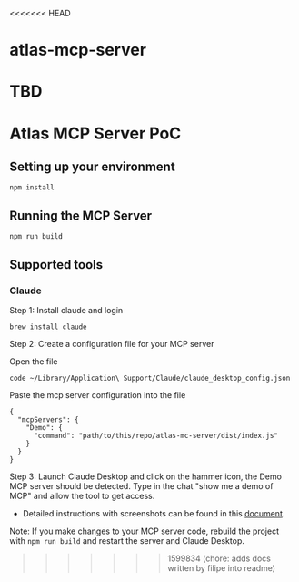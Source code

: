 <<<<<<< HEAD
# atlas-mcp-server

TBD
=======
# Atlas MCP Server PoC

## Setting up your environment

```shell
npm install
```

## Running the MCP Server

```shell
npm run build
```

## Supported tools

### Claude

Step 1: Install claude and login
```shell
brew install claude
```

Step 2: Create a configuration file for your MCP server
 
Open the file
```
code ~/Library/Application\ Support/Claude/claude_desktop_config.json
```

Paste the mcp server configuration into the file
```
{
  "mcpServers": {
    "Demo": {
      "command": "path/to/this/repo/atlas-mc-server/dist/index.js"
    }
  }
}
```

Step 3: Launch Claude Desktop and click on the hammer icon, the Demo MCP server should be detected. Type in the chat "show me a demo of MCP" and allow the tool to get access. 
- Detailed instructions with screenshots can be found in this [document](https://docs.google.com/document/d/1_C8QBMZ5rwImV_9v4G96661OqcBk1n1SfEgKyNalv9c/edit?tab=t.2hhewstzj7ck#bookmark=id.nktw0lg0fn7t).


Note: If you make changes to your MCP server code, rebuild the project with `npm run build` and restart the server and Claude Desktop.
>>>>>>> 1599834 (chore: adds docs written by filipe into readme)
